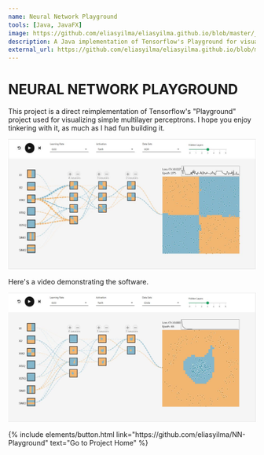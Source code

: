 ```yaml
---
name: Neural Network Playground
tools: [Java, JavaFX]
image: https://github.com/eliasyilma/eliasyilma.github.io/blob/master/_data/NN_screen_shot.JPG
description: A Java implementation of Tensorflow's Playground for visualizing neural networks. 
external_url: https://github.com/eliasyilma/eliasyilma.github.io/blob/master/_projects/(2)%20Machine_learn_vis.md
---
```

# NEURAL NETWORK PLAYGROUND
This project is a direct reimplementation of Tensorflow's "Playground" project used for visualizing simple multilayer perceptrons. I hope you enjoy tinkering with it, as much as I had fun building it. 

![preview](https://github.com/eliasyilma/eliasyilma.github.io/blob/master/_data/NN_screen_shot.JPG)

Here's a video demonstrating the software.

![search](https://github.com/eliasyilma/eliasyilma.github.io/blob/master/_data/NN_screen_shot_2.JPG)

<p class="text-center">
{% include elements/button.html link="https://github.com/eliasyilma/NN-Playground" text="Go to Project Home" %}
</p>
